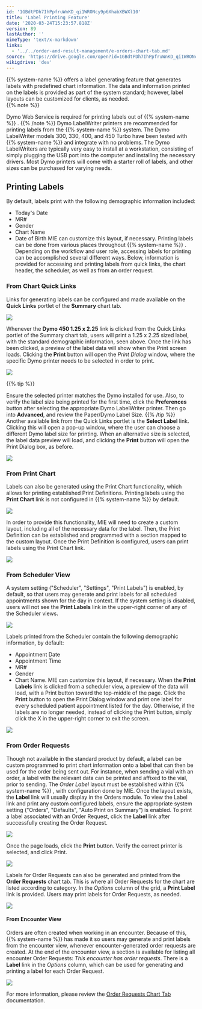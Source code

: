 ```yaml
---
id: '1GBdtPDh7IhPpfruWnKD_qi1WRONcy9p6XhabXBWXl10'
title: 'Label Printing Feature'
date: '2020-03-24T15:23:57.818Z'
version: 89
lastAuthor: ''
mimeType: 'text/x-markdown'
links:
  - '../../order-and-result-management/e-orders-chart-tab.md'
source: 'https://drive.google.com/open?id=1GBdtPDh7IhPpfruWnKD_qi1WRONcy9p6XhabXBWXl10'
wikigdrive: 'dev'
---
```

{{% system-name %}} offers a label generating feature that generates labels with predefined chart information. The data and information printed on the labels is provided as part of the system standard; however, label layouts can be customized for clients, as needed.  
{{% note %}}

Dymo Web Service is required for printing labels out of {{% system-name %}} .
{{% /note %}}
Dymo LabelWriter printers are recommended for printing labels from the {{% system-name %}} system. The Dymo LabelWriter models 300, 330, 400, and 450 Turbo have been tested with {{% system-name %}} and integrate with no problems. The Dymo LabelWriters are typically very easy to install at a workstation, consisting of simply plugging the USB port into the computer and installing the necessary drivers. Most Dymo printers will come with a starter roll of labels, and other sizes can be purchased for varying needs.

## Printing Labels

By default, labels print with the following demographic information included:
* Today's Date
* MR#
* Gender
* Chart Name
* Date of Birth
MIE can customize this layout, if necessary.
Printing labels can be done from various places throughout {{% system-name %}} . Depending on the workflow and user role, accessing labels for printing can be accomplished several different ways. Below, information is provided for accessing and printing labels from quick links, the chart header, the scheduler, as well as from an order request.

### From Chart Quick Links

Links for generating labels can be configured and made available on the **Quick Links** portlet of the **Summary** chart tab.

![](../label-printing-feature.assets/32d424ed76f2bc9f2dd0a511d4aac596.png)

Whenever the **Dymo 450 1.25 x 2.25** link is clicked from the Quick Links portlet of the Summary chart tab, users will print a 1.25 x 2.25 sized label, with the standard demographic information, seen above.
Once the link has been clicked, a preview of the label data will show when the Print screen loads. Clicking the **Print** button will open the *Print Dialog* window, where the specific Dymo printer needs to be selected in order to print.

![](../label-printing-feature.assets/9c240d7f92045eb249a4e21024538856.png)

{{% tip %}}

Ensure the selected printer matches the Dymo installed for use. Also, to verify the label size being printed for the first time, click the **Preferences** button after selecting the appropriate Dymo LabelWriter printer. Then go into **Advanced**, and review the Paper/Dymo Label Size.
{{% /tip %}}
Another available link from the Quick Links portlet is the **Select Label** link. Clicking this will open a pop-up window, where the user can choose a different Dymo label size for printing. When an alternative size is selected, the label data preview will load, and clicking the **Print** button will open the Print Dialog box, as before.

![](../label-printing-feature.assets/f34e656c2bceea66ef6214106c04c0e3.png)


### From Print Chart

Labels can also be generated using the Print Chart functionality, which allows for printing established Print Definitions. Printing labels using the **Print Chart** link is not configured in {{% system-name %}} by default.

![](../label-printing-feature.assets/f13ad6af6020dfc186cb5496b54d0d26.png)

In order to provide this functionality, MIE will need to create a custom layout, including all of the necessary data for the label. Then, the Print Definition can be established and programmed with a section mapped to the custom layout. Once the Print Definition is configured, users can print labels using the Print Chart link.

![](../label-printing-feature.assets/a72f363dd78e808fb33a81b6f4418cd5.png)


### From Scheduler View

A system setting ("Scheduler", "Settings", "Print Labels") is enabled, by default, so that users may generate and print labels for all scheduled appointments shown for the day in context. If the system setting is disabled, users will not see the **Print Labels** link in the upper-right corner of any of the Scheduler views.

![](../label-printing-feature.assets/97dce805f12481e5b763f64232066634.png)

Labels printed from the Scheduler contain the following demographic information, by default:
* Appointment Date
* Appointment Time
* MR#
* Gender
* Chart Name.
MIE can customize this layout, if necessary.
When the **Print Labels** link is clicked from a scheduler view, a preview of the data will load, with a Print button toward the top-middle of the page. Click the **Print** button to open the Print Dialog window and print one label for every scheduled patient appointment listed for the day. Otherwise, if the labels are no longer needed, instead of clicking the Print button, simply click the X in the upper-right corner to exit the screen.

![](../label-printing-feature.assets/3f0cafe01ac4f074ad81513564d773bb.png)


### From Order Requests

Though not available in the standard product by default, a label can be custom programmed to print chart information onto a label that can then be used for the order being sent out. For instance, when sending a vial with an order, a label with the relevant data can be printed and affixed to the vial, prior to sending.
The *Order Label* layout must be established within {{% system-name %}} , with configuration done by MIE. Once the layout exists, the **Label** link will usually display in the Orders module. To view the Label link and print any custom configured labels, ensure the appropriate system setting ("Orders", "Defaults", "Auto Print on Summary") is enabled.
To print a label associated with an Order Request, click the **Label** link after successfully creating the Order Request.

![](../label-printing-feature.assets/c4895f3344e736c2c19a211f88fbd9f8.png)

Once the page loads, click the **Print** button. Verify the correct printer is selected, and click Print.

![](../label-printing-feature.assets/036f7a93a384c04316d92e6adc9087c9.png)

Labels for Order Requests can also be generated and printed from the **Order Requests** chart tab. This is where all Order Requests for the chart are listed according to category. In the *Options* column of the grid, a **Print Label** link is provided. Users may print labels for Order Requests, as needed.

![](../label-printing-feature.assets/d0f43d24e3780a95a924a9e6cf8913fd.png)


#### From Encounter View

Orders are often created when working in an encounter. Because of this, {{% system-name %}} has made it so users may generate and print labels from the encounter view, whenever encounter-generated order requests are created.
At the end of the encounter view, a section is available for listing all encounter Order Requests: *This encounter has order requests*. There is a **Label** link in the *Options* column, which can be used for generating and printing a label for each Order Request.

![](../label-printing-feature.assets/5df4e0da7d071162804beb687b41f5af.png)

For more information, please review the [Order Requests Chart Tab](../../order-and-result-management/e-orders-chart-tab.md) documentation.
